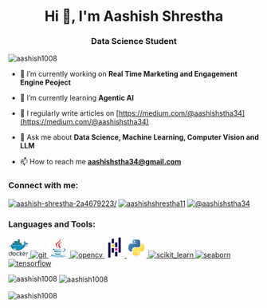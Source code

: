 <h1 align="center">Hi 👋, I'm Aashish Shrestha</h1>
<h3 align="center">Data Science Student</h3>

<p align="left"> <img src="https://komarev.com/ghpvc/?username=aashish1008&label=Profile%20views&color=0e75b6&style=flat" alt="aashish1008" /> </p>

- 🔭 I’m currently working on **Real Time Marketing and Engagement Engine Peoject**

- 🌱 I’m currently learning **Agentic AI**

- 📝 I regularly write articles on [https://medium.com/@aashishstha34](https://medium.com/@aashishstha34)

- 💬 Ask me about **Data Science, Machine Learning, Computer Vision and LLM**

- 📫 How to reach me **aashishstha34@gmail.com**

<h3 align="left">Connect with me:</h3>
<p align="left">
<a href="https://linkedin.com/in/aashish-shrestha-2a4679223/" target="blank"><img align="center" src="https://raw.githubusercontent.com/rahuldkjain/github-profile-readme-generator/master/src/images/icons/Social/linked-in-alt.svg" alt="aashish-shrestha-2a4679223/" height="30" width="40" /></a>
<a href="https://kaggle.com/aashishshrestha11" target="blank"><img align="center" src="https://raw.githubusercontent.com/rahuldkjain/github-profile-readme-generator/master/src/images/icons/Social/kaggle.svg" alt="aashishshrestha11" height="30" width="40" /></a>
<a href="https://medium.com/@aashishstha34" target="blank"><img align="center" src="https://raw.githubusercontent.com/rahuldkjain/github-profile-readme-generator/master/src/images/icons/Social/medium.svg" alt="@aashishstha34" height="30" width="40" /></a>
</p>

<h3 align="left">Languages and Tools:</h3>
<p align="left"> <a href="https://www.docker.com/" target="_blank" rel="noreferrer"> <img src="https://raw.githubusercontent.com/devicons/devicon/master/icons/docker/docker-original-wordmark.svg" alt="docker" width="40" height="40"/> </a> <a href="https://git-scm.com/" target="_blank" rel="noreferrer"> <img src="https://www.vectorlogo.zone/logos/git-scm/git-scm-icon.svg" alt="git" width="40" height="40"/> </a> <a href="https://www.java.com" target="_blank" rel="noreferrer"> <img src="https://raw.githubusercontent.com/devicons/devicon/master/icons/java/java-original.svg" alt="java" width="40" height="40"/> </a> <a href="https://opencv.org/" target="_blank" rel="noreferrer"> <img src="https://www.vectorlogo.zone/logos/opencv/opencv-icon.svg" alt="opencv" width="40" height="40"/> </a> <a href="https://pandas.pydata.org/" target="_blank" rel="noreferrer"> <img src="https://raw.githubusercontent.com/devicons/devicon/2ae2a900d2f041da66e950e4d48052658d850630/icons/pandas/pandas-original.svg" alt="pandas" width="40" height="40"/> </a> <a href="https://www.python.org" target="_blank" rel="noreferrer"> <img src="https://raw.githubusercontent.com/devicons/devicon/master/icons/python/python-original.svg" alt="python" width="40" height="40"/> </a> <a href="https://scikit-learn.org/" target="_blank" rel="noreferrer"> <img src="https://upload.wikimedia.org/wikipedia/commons/0/05/Scikit_learn_logo_small.svg" alt="scikit_learn" width="40" height="40"/> </a> <a href="https://seaborn.pydata.org/" target="_blank" rel="noreferrer"> <img src="https://seaborn.pydata.org/_images/logo-mark-lightbg.svg" alt="seaborn" width="40" height="40"/> </a> <a href="https://www.tensorflow.org" target="_blank" rel="noreferrer"> <img src="https://www.vectorlogo.zone/logos/tensorflow/tensorflow-icon.svg" alt="tensorflow" width="40" height="40"/> </a> </p>

<p><img align="left" src="https://github-readme-stats.vercel.app/api/top-langs?username=aashish1008&show_icons=true&locale=en&layout=compact" alt="aashish1008" /></p>

<p>&nbsp;<img align="center" src="https://github-readme-stats.vercel.app/api?username=aashish1008&show_icons=true&locale=en" alt="aashish1008" /></p>

<p><img align="center" src="https://github-readme-streak-stats.herokuapp.com/?user=aashish1008&" alt="aashish1008" /></p>

